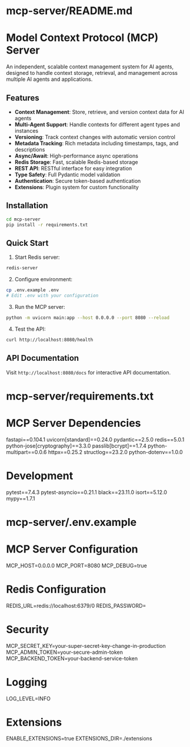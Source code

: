 # mcp-server/README.md
# Model Context Protocol (MCP) Server

An independent, scalable context management system for AI agents, designed to handle context storage, retrieval, and management across multiple AI agents and applications.

## Features

- **Context Management**: Store, retrieve, and version context data for AI agents
- **Multi-Agent Support**: Handle contexts for different agent types and instances  
- **Versioning**: Track context changes with automatic version control
- **Metadata Tracking**: Rich metadata including timestamps, tags, and descriptions
- **Async/Await**: High-performance async operations
- **Redis Storage**: Fast, scalable Redis-based storage
- **REST API**: RESTful interface for easy integration
- **Type Safety**: Full Pydantic model validation
- **Authentication**: Secure token-based authentication
- **Extensions**: Plugin system for custom functionality

## Installation

```bash
cd mcp-server
pip install -r requirements.txt
```

## Quick Start

1. Start Redis server:
```bash
redis-server
```

2. Configure environment:
```bash
cp .env.example .env
# Edit .env with your configuration
```

3. Run the MCP server:
```bash
python -m uvicorn main:app --host 0.0.0.0 --port 8080 --reload
```

4. Test the API:
```bash
curl http://localhost:8080/health
```

## API Documentation

Visit `http://localhost:8080/docs` for interactive API documentation.

# mcp-server/requirements.txt
# MCP Server Dependencies
fastapi==0.104.1
uvicorn[standard]==0.24.0
pydantic==2.5.0
redis==5.0.1
python-jose[cryptography]==3.3.0
passlib[bcrypt]==1.7.4
python-multipart==0.0.6
httpx==0.25.2
structlog==23.2.0
python-dotenv==1.0.0

# Development
pytest==7.4.3
pytest-asyncio==0.21.1
black==23.11.0
isort==5.12.0
mypy==1.7.1

# mcp-server/.env.example
# MCP Server Configuration
MCP_HOST=0.0.0.0
MCP_PORT=8080
MCP_DEBUG=true

# Redis Configuration
REDIS_URL=redis://localhost:6379/0
REDIS_PASSWORD=

# Security
MCP_SECRET_KEY=your-super-secret-key-change-in-production
MCP_ADMIN_TOKEN=your-secure-admin-token
MCP_BACKEND_TOKEN=your-backend-service-token

# Logging
LOG_LEVEL=INFO

# Extensions
ENABLE_EXTENSIONS=true
EXTENSIONS_DIR=./extensions



